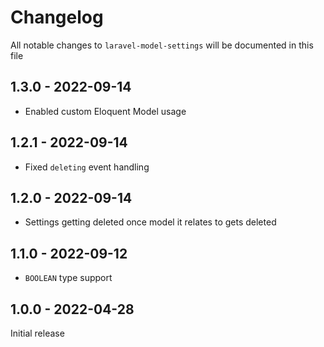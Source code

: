 # Changelog

All notable changes to `laravel-model-settings` will be documented in this file

## 1.3.0 - 2022-09-14

- Enabled custom Eloquent Model usage

## 1.2.1 - 2022-09-14

- Fixed `deleting` event handling

## 1.2.0 - 2022-09-14

- Settings getting deleted once model it relates to gets deleted

## 1.1.0 - 2022-09-12

- `BOOLEAN` type support

## 1.0.0 - 2022-04-28

Initial release
